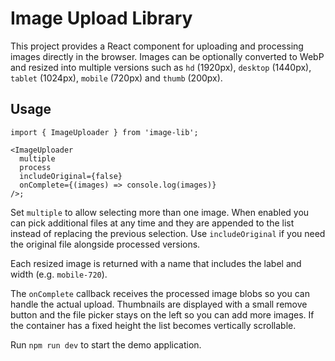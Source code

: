 # Image Upload Library

This project provides a React component for uploading and processing images directly in the browser. Images can be optionally converted to WebP and resized into multiple versions such as `hd` (1920px), `desktop` (1440px), `tablet` (1024px), `mobile` (720px) and `thumb` (200px).

## Usage

```tsx
import { ImageUploader } from 'image-lib';

<ImageUploader
  multiple
  process
  includeOriginal={false}
  onComplete={(images) => console.log(images)}
/>;
```

Set `multiple` to allow selecting more than one image. When enabled you can pick
additional files at any time and they are appended to the list instead of
replacing the previous selection. Use `includeOriginal` if you need the original
file alongside processed versions.

Each resized image is returned with a name that includes the label and width (e.g. `mobile-720`).

The `onComplete` callback receives the processed image blobs so you can handle
the actual upload. Thumbnails are displayed with a small remove button and the
file picker stays on the left so you can add more images. If the container has a
fixed height the list becomes vertically scrollable.

Run `npm run dev` to start the demo application.
